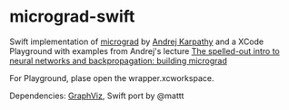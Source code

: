 # micrograd-swift
Swift implementation of [micrograd](https://github.com/karpathy/micrograd) by [Andrej Karpathy](https://karpathy.ai) and a XCode Playground with examples from Andrej's lecture [The spelled-out intro to neural networks and backpropagation: building micrograd](https://youtu.be/VMj-3S1tku0)  

For Playground, plase open the wrapper.xcworkspace.  

Dependencies:
[GraphViz](https://github.com/SwiftDocOrg/GraphViz), Swift port by @mattt

